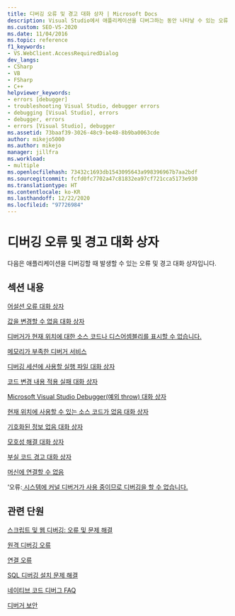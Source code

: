 ```yaml
---
title: 디버깅 오류 및 경고 대화 상자 | Microsoft Docs
description: Visual Studio에서 애플리케이션을 디버그하는 동안 나타날 수 있는 오류 및 경고 대화 상자 목록을 확인할 수 있습니다.
ms.custom: SEO-VS-2020
ms.date: 11/04/2016
ms.topic: reference
f1_keywords:
- VS.WebClient.AccessRequiredDialog
dev_langs:
- CSharp
- VB
- FSharp
- C++
helpviewer_keywords:
- errors [debugger]
- troubleshooting Visual Studio, debugger errors
- debugging [Visual Studio], errors
- debugger, errors
- errors [Visual Studio], debugger
ms.assetid: 73baaf39-3026-48c9-be48-8b9ba0063cde
author: mikejo5000
ms.author: mikejo
manager: jillfra
ms.workload:
- multiple
ms.openlocfilehash: 73432c1693db1543095643a998396967b7aa2bdf
ms.sourcegitcommit: fcfd0fc7702a47c81832ea97cf721cca5173e930
ms.translationtype: HT
ms.contentlocale: ko-KR
ms.lasthandoff: 12/22/2020
ms.locfileid: "97726984"
---
```

# <a name="debugging-errors-and-warning-dialog-boxes"></a>디버깅 오류 및 경고 대화 상자
다음은 애플리케이션을 디버깅할 때 발생할 수 있는 오류 및 경고 대화 상자입니다.

## <a name="in-this-section"></a>섹션 내용
 [어설션 오류 대화 상자](../debugger/assertion-failed-dialog-box.md)

 [값을 변경할 수 없음 대화 상자](../debugger/cannot-change-value-dialog-box.md)

 [디버거가 현재 위치에 대한 소스 코드나 디스어셈블리를 표시할 수 없습니다.](../debugger/debugger-cannot-display-source-code-or-disassembly.md)
 
 [메모리가 부족한 디버거 서비스](../debugger/error-debugger-services-no-memory.md)

 [디버깅 세션에 사용할 실행 파일 대화 상자](../debugger/executable-for-debugging-session-dialog-box.md)

 [코드 변경 내용 적용 실패 대화 상자](../debugger/edit-and-continue-dialog-box-cpp.md)

 [Microsoft Visual Studio Debugger(예외 throw) 대화 상자](../debugger/microsoft-visual-studio-debugger-exception-thrown-dialog-box.md)

 [현재 위치에 사용할 수 있는 소스 코드가 없음 대화 상자](../debugger/no-source-available.md)

 [기호화된 정보 없음 대화 상자](/previous-versions/d493t3ew(v=vs.100))

 [모호성 해결 대화 상자](../debugger/resolve-ambiguity-dialog-box.md)

 [부실 코드 경고 대화 상자](../debugger/stale-code-warning-dialog-box.md)

 [머신에 연결할 수 없음](../debugger/error-unable-to-connect-to-the-machine-name-the-machine-cannot-be-found-on-the-network.md)

 ‘오류:[ 시스템에 커널 디버거가 사용 중이므로 디버깅을 할 수 없습니다.](../debugger/error-debugging-isn-t-possible-because-a-kernel-debugger-is-enabled-on-the-system.md)

## <a name="related-sections"></a>관련 단원
 [스크립트 및 웹 디버깅: 오류 및 문제 해결](../debugger/debugging-web-applications-errors-and-troubleshooting.md)

 [원격 디버깅 오류](../debugger/remote-debugging-errors-and-troubleshooting.md)

 [연결 오류](/previous-versions/visualstudio/visual-studio-2010/8dbb3we5(v=vs.100))

 [SQL 디버깅 설치 문제 해결](/previous-versions/visualstudio/visual-studio-2010/s7ahaxtd(v=vs.100))

 [네이티브 코드 디버그 FAQ](../debugger/debugging-native-code-faqs.md)

 [디버거 보안](../debugger/debugger-security.md)
